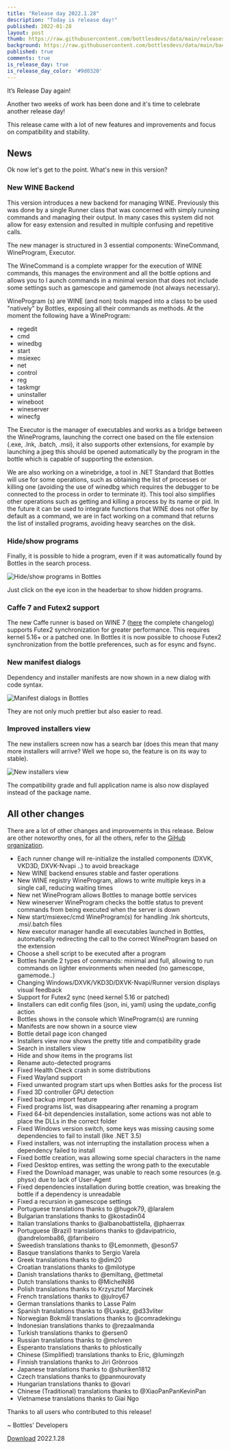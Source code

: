 ```yaml
---
title: "Release day 2022.1.28"
description: "Today is release day!"
published: 2022-01-28
layout: post
thumb: https://raw.githubusercontent.com/bottlesdevs/data/main/releases/2022.1.28/release-day.png
background: https://raw.githubusercontent.com/bottlesdevs/data/main/backgrounds/2022.1.28.png
published: true
comments: true
is_release_day: true
is_release_day_color: '#9d0320'
---
```


It’s Release Day again!

Another two weeks of work has been done and it's time to celebrate another
release day!

This release came with a lot of new features and improvements and focus
on compatibility and stability.

## News
Ok now let's get to the point. What's new in this version?

### New WINE Backend
This version introduces a new backend for managing WINE. Previously this was 
done by a single Runner class that was concerned with simply running commands 
and managing their output. In many cases this system did not allow for easy 
extension and resulted in multiple confusing and repetitive calls.

The new manager is structured in 3 essential components: WineCommand, 
WineProgram, Executor.

The WineCommand is a complete wrapper for the execution of WINE commands, 
this manages the environment and all the bottle options and allows you to l
aunch commands in a minimal version that does not include some settings such
as gamescope and gamemode (not always necessary).

WineProgram (s) are WINE (and non) tools mapped into a class to be used 
"natively" by Bottles, exposing all their commands as methods. At the moment 
the following have a WineProgram:

- regedit
- cmd
- winedbg
- start
- msiexec
- net
- control
- reg
- taskmgr
- uninstaller
- wineboot
- wineserver
- winecfg

The Executor is the manager of executables and works as a bridge between the 
WinePrograms, launching the correct one based on the file extension (.exe, 
.lnk, .batch, .msi), it also supports other extensions, for example by 
launching a jpeg this should be opened automatically by the program in the 
bottle which is capable of supporting the extension.

We are also working on a winebridge, a tool in .NET Standard that Bottles will 
use for some operations, such as obtaining the list of processes or killing one 
(avoiding the use of winedbg which requires the debugger to be connected to the 
process in order to terminate it). This tool also simplifies other operations 
such as getting and killing a process by its name or pid. In the future it can 
be used to integrate functions that WINE does not offer by default as a command, 
we are in fact working on a command that returns the list of installed programs, 
avoiding heavy searches on the disk.

### Hide/show programs
Finally, it is possible to hide a program, even if it was automatically found 
by Bottles in the search process.

![Hide/show programs in Bottles](/uploads/show-hide-programs.png)

Just click on the eye icon in the headerbar to show hidden programs.

### Caffe 7 and Futex2 support
The new Caffe runner is based on WINE 7 
([here](https://www.winehq.org/announce/7.0) the complete changelog) supports 
Futex2 synchronization for greater performance. This requires kernel 5.16+ or 
a patched one. In Bottles it is now possible to choose Futex2 synchronization 
from the bottle preferences, such as for esync and fsync.

### New manifest dialogs
Dependency and installer manifests are now shown in a new dialog with code 
syntax.

![Manifest dialogs in Bottles](/uploads/manifest-source.png)

They are not only much prettier but also easier to read.

### Improved installers view
The new installers screen now has a search bar (does this mean that many more 
installers will arrive? Well we hope so, the feature is on its way to stable).

![New installers view](/uploads/new-installers-view.png)

The compatibility grade and full application name is also now displayed instead 
of the package name.

## All other changes
There are a lot of other changes and improvements in this release. Below are 
other noteworthy ones, for all the others, refer to 
the [GiHub organization](https://github.com/bottlesdevs).

  * Each runner change will re-initialize the installed components (DXVK, VKD3D, DXVK-Nvapi ..) to avoid breackage
  * New WINE backend ensures stable and faster operations
  * New WINE registry WineProgram, allows to write multiple keys in a single call, reducing waiting times
  * New net WineProgram allows Bottles to manage bottle services
  * New wineserver WineProgram checks the bottle status to prevent commands from being executed when the server is down
  * New start/msiexec/cmd WineProgram(s) for handling .lnk shortcuts, .msi/.batch files
  * New executor manager handle all executables launched in Bottles, automatically redirecting the call to the correct WineProgram based on the extension
  * Choose a shell script to be executed after a program
  * Bottles handle 2 types of commands: minimal and full, allowing to run commands on lighter environments when needed (no gamescope, gamemode..)
  * Changing Windows/DXVK/VKD3D/DXVK-Nvapi/Runner version displays visual feedback
  * Support for Futex2 sync (need kernel 5.16 or patched)
  * Iinstallers can edit config files (json, ini, yaml) using the update_config action
  * Bottles shows in the console which WineProgram(s) are running
  * Manifests are now shown in a source view
  * Bottle detail page icon changed
  * Installers view now shows the pretty title and compatibility grade
  * Search in installers view
  * Hide and show items in the programs list
  * Rename auto-detected programs
  * Fixed Health Check crash in some distributions
  * Fixed Wayland support
  * Fixed unwanted program start ups when Bottles asks for the process list 
  * Fixed 3D controller GPU detection
  * Fixed backup import feature
  * Fixed programs list, was disappearing after renaming a program
  * Fixed 64-bit dependencies installation, some actions was not able to place the DLLs in the correct folder
  * Fixed Windows version switch, some keys was missing causing some dependencies to fail to install (like .NET 3.5)
  * Fixed installers, was not interrupting the installation process when a dependency failed to install
  * Fixed bottle creation, was allowing some special characters in the name
  * Fixed Desktop entires, was setting the wrong path to the executable
  * Fixed the Download manager, was unable to reach some resources (e.g. physx) due to lack of User-Agent
  * Fixed dependencies installation during bottle creation, was breaking the bottle if a dependency is unreadable
  * Fixed a recursion in gamescope settings
  * Portuguese translations thanks to @hugok79, @laralem
  * Bulgarian translations thanks to @kostadin04
  * Italian translations thanks to @albanobattistella, @phaerrax
  * Portuguese (Brazil) translations thanks to @davipatricio, @andrelomba86, @farribeiro
  * Sweedish translations thanks to @Lemonmeth, @eson57
  * Basque translations thanks to Sergio Varela
  * Greek translations thanks to @dim20
  * Croatian translations thanks to @milotype
  * Danish translations thanks to @emiltang, @ettmetal
  * Dutch translations thanks to @MichelN86
  * Polish translations thanks to Krzysztof Marcinek
  * French translations thanks to @julroy67
  * German translations thanks to Lasse Palm
  * Spanish translations thanks to @Lvaskz, @d33vliter
  * Norwegian Bokmål translations thanks to @comradekingu
  * Indonesian translations thanks to @rezaalmanda
  * Turkish translations thanks to @ersen0
  * Russian translations thanks to @mclvren
  * Esperanto translations thanks to phlostically
  * Chinese (Simplified) translations thanks to Eric, @lumingzh
  * Finnish translations thanks to Jiri Grönroos
  * Japanese translations thanks to @shuriken1812
  * Czech translations thanks to @panmourovaty
  * Hungarian translations thanks to @ovari
  * Chinese (Traditional) translations thanks to @XiaoPanPanKevinPan
  * Vietnamese translations thanks to Giai Ngo

Thanks to all users who contributed to this release!

~ Bottles' Developers

<a class="button" href="/download" style="">Download</a> 2022.1.28
